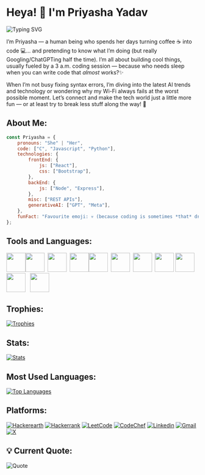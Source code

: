 # Heya! 👋 I'm Priyasha Yadav
![Typing SVG](https://readme-typing-svg.herokuapp.com?font=Fira+Code&pause=1000&width=435&lines=Welcome+to+my+Github+profile!)

I’m Priyasha — a human being who spends her days turning coffee ☕ into code 💻... and pretending to know what I’m doing (but really Googling/ChatGPTing half the time). I’m all about building cool things, usually fueled by a 3 a.m. coding session — because who needs sleep when you can write code that *almost* works?✨

When I’m not busy fixing syntax errors, I’m diving into the latest AI trends and technology or wondering why my Wi-Fi always fails at the worst possible moment. Let’s connect and make the tech world just a little more fun — or at least try to break less stuff along the way! 🚀


## About Me:
```javascript
const Priyasha = {
    pronouns: "She" | "Her",
    code: ["C", "Javascript", "Python"],
    technologies: {
        frontEnd: {
            js: ["React"],
            css: ["Bootstrap"],
        },
        backEnd: {
            js: ["Node", "Express"],
        },
        misc: ["REST APIs"],
        generativeAI: ["GPT", "Meta"],
    },
    funFact: "Favourite emoji: 💀 (because coding is sometimes *that* dramatic)"
};
```

## Tools and Languages:
<img height="50" src="https://user-images.githubusercontent.com/25181517/192108372-f71d70ac-7ae6-4c0d-8395-51d8870c2ef0.png"><img height="50" src="https://user-images.githubusercontent.com/25181517/192108374-8da61ba1-99ec-41d7-80b8-fb2f7c0a4948.png">&nbsp;&nbsp;<img height="50" src="https://user-images.githubusercontent.com/25181517/192108891-d86b6220-e232-423a-bf5f-90903e6887c3.png">&nbsp;&nbsp;<img height="50" src="https://user-images.githubusercontent.com/25181517/192158954-f88b5814-d510-4564-b285-dff7d6400dad.png"><img height="50" src="https://user-images.githubusercontent.com/25181517/183898674-75a4a1b1-f960-4ea9-abcb-637170a00a75.png">&nbsp;&nbsp;<img height="50" src="https://user-images.githubusercontent.com/25181517/183898054-b3d693d4-dafb-4808-a509-bab54cf5de34.png">&nbsp;&nbsp;<img height="50" src="https://user-images.githubusercontent.com/25181517/189715289-df3ee512-6eca-463f-a0f4-c10d94a06b2f.png">&nbsp;&nbsp;<img height="50" src="https://user-images.githubusercontent.com/25181517/117447155-6a868a00-af3d-11eb-9cfe-245df15c9f3f.png">&nbsp;<img height="50" src="https://user-images.githubusercontent.com/25181517/183897015-94a058a6-b86e-4e42-a37f-bf92061753e5.png">&nbsp;&nbsp;<img height="50" src="https://user-images.githubusercontent.com/25181517/192106070-46255bcf-65e6-4c6b-a296-bf8d0d8fb2a7.png">&nbsp; &nbsp;<img height="50" src="https://user-images.githubusercontent.com/25181517/192109061-e138ca71-337c-4019-8d42-4792fdaa7128.png">

## Trophies:
[![Trophies](https://github-profile-trophy.vercel.app/?username=Priyasha-Yadav&theme=juicyfresh&no-frame=true&margin-w=15&margin-h=15)](https://github.com/Priyasha-Yadav)


## Stats:
[![Stats](https://github-readme-stats.vercel.app/api?username=Priyasha-Yadav\&show_icons=true\&rank_icon=github&theme=highcontrast&border_color=00000000)](https://github.com/Priyasha-Yadav)


## Most Used Languages:
[![Top Languages](https://github-readme-stats.vercel.app/api/top-langs/?username=Priyasha-Yadav&layout=compact&theme=highcontrast&border_color=00000000)](https://github.com/Priyasha-Yadav)




## Platforms:

[![Hackerearth](https://img.shields.io/badge/HackerEarth-%232C3454.svg?&style=for-the-badge&logo=HackerEarth&logoColor=Blue)](https://www.hackerearth.com/@priyasha.yadav.cg)
[![Hackerrank](https://img.shields.io/badge/-Hackerrank-2EC866?style=for-the-badge&logo=HackerRank&logoColor=white)](https://www.hackerrank.com/profile/priyasha_yadav_1)
[![LeetCode](https://img.shields.io/badge/LeetCode-000000?style=for-the-badge&logo=LeetCode&logoColor=#d16c06)](https://leetcode.com/u/Priyasha_Yadav/)
[![CodeChef](https://img.shields.io/badge/CodeChef-%23964B00.svg?style=for-the-badge&logo=CodeChef&logoColor=white)](https://www.codechef.com/users/priyasha_yadav)
[![Linkedin](https://img.shields.io/badge/LinkedIn-0077B5?style=for-the-badge&logo=linkedin&logoColor=white)](https://www.linkedin.com/in/priyasha-yadav-3a098833a)
[![Gmail](https://img.shields.io/badge/Gmail-D14836?style=for-the-badge&logo=gmail&logoColor=white)](mailto:priyasha.yadav.cg@gmail.com)
[![X](https://img.shields.io/badge/X-%23000000.svg?style=for-the-badge&logo=X&logoColor=white)](https://x.com/YadavPriyasha)


## 💡 Current Quote: 
![Quote](https://quotes-github-readme.vercel.app/api?type=horizontal&theme=catppuccin)
<!---
Priyasha-Yadav/Priyasha-Yadav is a ✨ special ✨ repository because its README.md (this file) appears on your GitHub profile.
You can click the Preview link to take a look at your changes.

<a href="https://app.daily.dev/priyashayadav"><img src="https://api.daily.dev/devcards/v2/1Lf1eC3xtm6yG7SuAA0Bt.png?type=wide&r=dgy" width="652" alt="Priyasha Yadav's Dev Card"/></a>
--->
